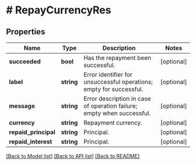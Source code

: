 # # RepayCurrencyRes

## Properties

Name | Type | Description | Notes
------------ | ------------- | ------------- | -------------
**succeeded** | **bool** | Has the repayment been successful. | [optional] 
**label** | **string** | Error identifier for unsuccessful operations; empty for successful. | [optional] 
**message** | **string** | Error description in case of operation failure; empty when successful. | [optional] 
**currency** | **string** | Repayment currency. | [optional] 
**repaid_principal** | **string** | Principal. | [optional] 
**repaid_interest** | **string** | Principal. | [optional] 

[[Back to Model list]](../../README.md#documentation-for-models) [[Back to API list]](../../README.md#documentation-for-api-endpoints) [[Back to README]](../../README.md)
